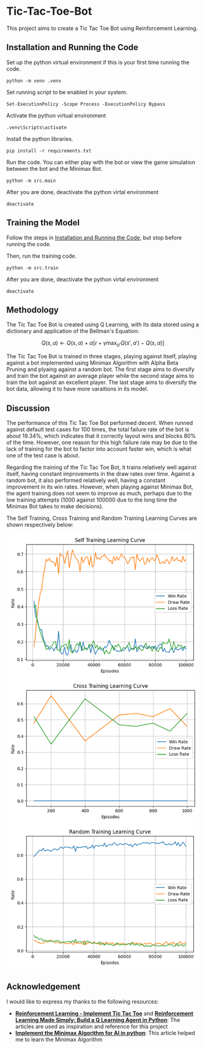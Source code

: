 # Tic-Tac-Toe-Bot
This project aims to create a Tic Tac Toe Bot using Reinforcement Learning. 

## Installation and Running the Code

Set up the python virtual environment if this is your first time running the code.
```
python -m venv .venv
```

Set running script to be enabled in your system. 
```
Set-ExecutionPolicy -Scope Process -ExecutionPolicy Bypass
```

Activate the python virtual environment
```
.venv\Scripts\activate
```

Install the python libraries.
```
pip install -r requirements.txt
```

Run the code. You can either play with the bot or view the game simulation between the bot and the Minimax Bot. 
```
python -m src.main
```

After you are done, deactivate the python virtal environment
```
deactivate
```

## Training the Model

Follow the steps in [Installation and Running the Code](#installation-and-running-the-code), but stop before running the code. 

Then, run the training code.
```
python -m src.train
```

After you are done, deactivate the python virtal environment
```
deactivate
```

## Methodology

The Tic Tac Toe Bot is created using Q Learning, with its data stored using a dictionary and application of the Bellman's Equation: 
```math
Q(s, a) \leftarrow Q(s, a) + \alpha \left[ r + \gamma \max_{a'} Q(s', a') - Q(s, a) \right]
```

The Tic Tac Toe Bot is trained in three stages, playing against itself, playing against a bot implemented using Minimax Algorithm with Alpha Beta Pruning and plyaing against a random bot. The first stage aims to diversify and train the bot against an average player while the second stage aims to train the bot against an excellent player. The last stage aims to diversify the bot data, allowing it to have more varaitions in its model. 

## Discussion

The performance of this Tic Tac Toe Bot performed decent. When runned against default test cases for 100 times, the total failure rate of the bot is about 19.34%, which indicates that it correctly layout wins and blocks 80% of the time. However, one reason for this high failure rate may be due to the lack of training for the bot to factor into account faster win, which is what one of the test case is about. 

Regarding the training of the Tic Tac Toe Bot, it trains relatively well against itself, having constant improvements in the draw rates over time. Against a random bot, it also performed relatively well, having a constant improvement in its win rates. However, when playing against Minimax Bot, the agent training does not seem to improve as much, perhaps due to the low training attempts (1000 against 100000 due to the long time the Minimax Bot takes to make decisions). 

The Self Training, Cross Training and Random Training Learning Curves are shown respectively below: 

![Self Training Learning Curve](./static/Self_Training_Learning_Curve.png)
![Cross Training Learning Curve](./static/Cross_Training_Learning_Curve.png)
![Random Training Learning Curve](./static/Random_Training_Learning_Curve.png)


## Acknowledgement

I would like to express my thanks to the following resources:

- [**Reinforcement Learning - Implement Tic Tac Toe**](https://towardsdatascience.com/reinforcement-learning-implement-tictactoe-189582bea542/) and [**Reinforcement Learning Made Simply: Build a Q Learning Agent in Python**](https://towardsdatascience.com/reinforcement-learning-made-simple-build-a-q-learning-agent-in-python/): The articles are used as inspiration and reference for this project
- [**Implement the Minimax Algorithm for AI in python**](https://www.datacamp.com/tutorial/minimax-algorithm-for-ai-in-python): This article helped me to learn the Minimax Algorithm
